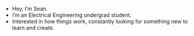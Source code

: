 - Hey, I’m Sean.
- I’m an Electrical Engineering undergrad student.
- Interested in how things work, constantly looking for something new to learn and create.


<!---
sz19999/sz19999 is a ✨ special ✨ repository because its `README.md` (this file) appears on your GitHub profile.
You can click the Preview link to take a look at your changes.
--->
